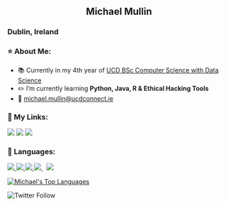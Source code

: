 <h2 align="center">Michael Mullin</h2>
<h3 align="left">Dublin, Ireland</h3>

### ⭐ About Me:
- 📚 Currently in my 4th year of [UCD BSc Computer Science with Data Science ](https://www.myucd.ie/courses/science/computer-science-data-science/)
- ✏️ I’m currently learning **Python, Java, R & Ethical Hacking Tools**
- 📧 michael.mullin@ucdconnect.ie

### 🔗 My Links:
<p align="left">

<a href = "https://www.linkedin.com/in/michael-mullin10/"><img src="https://img.icons8.com/fluent/48/000000/linkedin.png"/></a>
 <a href = "https://www.instagram.com/mmullin98/"><img src="https://img.icons8.com/fluent/48/000000/instagram-new.png"/></a>
<a href = "https://twitter.com/mmullin98"><img src="https://img.icons8.com/fluent/48/000000/twitter.png"/></a>
</p>


### 📃 Languages:

<p align="left"> 
    <a href="https://www.java.com" target="_blank"> <img src="https://img.icons8.com/color/48/000000/java-coffee-cup-logo.png"/> </a>
    <a href="https://www.cprogramming.com/" target="_blank"> <img src="https://img.icons8.com/color/48/000000/c-programming.png"/> </a>
    <a href="https://www.python.org" target="_blank"> <img src="https://img.icons8.com/color/48/000000/python.png"/> </a> 
    <a style="padding-right:8px;" href="https://www.mysql.com/" target="_blank"> <img src="https://img.icons8.com/fluent/50/000000/mysql-logo.png"/> </a>
    <a href="https://git-scm.com/" target="_blank"> <img src="https://img.icons8.com/color/48/000000/git.png"/> </a> 
</p>

<p align="left"> 
<a href="https://github.com/mmullin98/github-readme-stats"><img alt="Michael's Top Languages" src="https://github-readme-stats.vercel.app/api/top-langs/?username=mmullin98&langs_count=8&count_private=true&layout=compact&theme=react&hide_border=true&bg_color=0D1117" /></a> 
 
![Twitter Follow](https://img.shields.io/twitter/follow/mmullin98?style=social)
